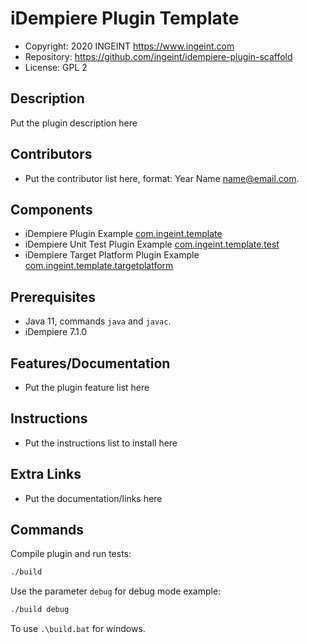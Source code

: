 # iDempiere Plugin Template

- Copyright: 2020 INGEINT <https://www.ingeint.com>
- Repository: https://github.com/ingeint/idempiere-plugin-scaffold
- License: GPL 2

## Description

Put the plugin description here

## Contributors

- Put the contributor list here, format: Year Name <name@email.com>.

## Components

- iDempiere Plugin Example [com.ingeint.template](com.ingeint.template)
- iDempiere Unit Test Plugin Example [com.ingeint.template.test](com.ingeint.template.test)
- iDempiere Target Platform Plugin Example [com.ingeint.template.targetplatform](com.ingeint.template.targetplatform)

## Prerequisites

- Java 11, commands `java` and `javac`.
- iDempiere 7.1.0

## Features/Documentation

- Put the plugin feature list here

## Instructions

- Put the instructions list to install here

## Extra Links

- Put the documentation/links here

## Commands

Compile plugin and run tests:

```bash
./build
```

Use the parameter `debug` for debug mode example:

```bash
./build debug
```

To use `.\build.bat` for windows.
